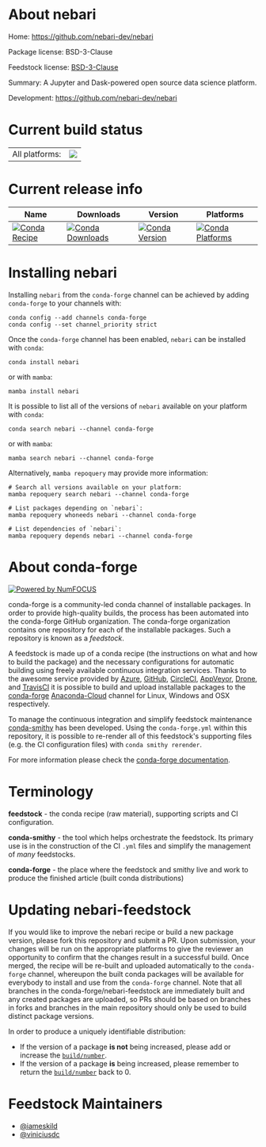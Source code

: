 About nebari
============

Home: https://github.com/nebari-dev/nebari

Package license: BSD-3-Clause

Feedstock license: [BSD-3-Clause](https://github.com/conda-forge/nebari-feedstock/blob/main/LICENSE.txt)

Summary: A Jupyter and Dask-powered open source data science platform.

Development: https://github.com/nebari-dev/nebari

Current build status
====================


<table><tr><td>All platforms:</td>
    <td>
      <a href="https://dev.azure.com/conda-forge/feedstock-builds/_build/latest?definitionId=18175&branchName=main">
        <img src="https://dev.azure.com/conda-forge/feedstock-builds/_apis/build/status/nebari-feedstock?branchName=main">
      </a>
    </td>
  </tr>
</table>

Current release info
====================

| Name | Downloads | Version | Platforms |
| --- | --- | --- | --- |
| [![Conda Recipe](https://img.shields.io/badge/recipe-nebari-green.svg)](https://anaconda.org/conda-forge/nebari) | [![Conda Downloads](https://img.shields.io/conda/dn/conda-forge/nebari.svg)](https://anaconda.org/conda-forge/nebari) | [![Conda Version](https://img.shields.io/conda/vn/conda-forge/nebari.svg)](https://anaconda.org/conda-forge/nebari) | [![Conda Platforms](https://img.shields.io/conda/pn/conda-forge/nebari.svg)](https://anaconda.org/conda-forge/nebari) |

Installing nebari
=================

Installing `nebari` from the `conda-forge` channel can be achieved by adding `conda-forge` to your channels with:

```
conda config --add channels conda-forge
conda config --set channel_priority strict
```

Once the `conda-forge` channel has been enabled, `nebari` can be installed with `conda`:

```
conda install nebari
```

or with `mamba`:

```
mamba install nebari
```

It is possible to list all of the versions of `nebari` available on your platform with `conda`:

```
conda search nebari --channel conda-forge
```

or with `mamba`:

```
mamba search nebari --channel conda-forge
```

Alternatively, `mamba repoquery` may provide more information:

```
# Search all versions available on your platform:
mamba repoquery search nebari --channel conda-forge

# List packages depending on `nebari`:
mamba repoquery whoneeds nebari --channel conda-forge

# List dependencies of `nebari`:
mamba repoquery depends nebari --channel conda-forge
```


About conda-forge
=================

[![Powered by
NumFOCUS](https://img.shields.io/badge/powered%20by-NumFOCUS-orange.svg?style=flat&colorA=E1523D&colorB=007D8A)](https://numfocus.org)

conda-forge is a community-led conda channel of installable packages.
In order to provide high-quality builds, the process has been automated into the
conda-forge GitHub organization. The conda-forge organization contains one repository
for each of the installable packages. Such a repository is known as a *feedstock*.

A feedstock is made up of a conda recipe (the instructions on what and how to build
the package) and the necessary configurations for automatic building using freely
available continuous integration services. Thanks to the awesome service provided by
[Azure](https://azure.microsoft.com/en-us/services/devops/), [GitHub](https://github.com/),
[CircleCI](https://circleci.com/), [AppVeyor](https://www.appveyor.com/),
[Drone](https://cloud.drone.io/welcome), and [TravisCI](https://travis-ci.com/)
it is possible to build and upload installable packages to the
[conda-forge](https://anaconda.org/conda-forge) [Anaconda-Cloud](https://anaconda.org/)
channel for Linux, Windows and OSX respectively.

To manage the continuous integration and simplify feedstock maintenance
[conda-smithy](https://github.com/conda-forge/conda-smithy) has been developed.
Using the ``conda-forge.yml`` within this repository, it is possible to re-render all of
this feedstock's supporting files (e.g. the CI configuration files) with ``conda smithy rerender``.

For more information please check the [conda-forge documentation](https://conda-forge.org/docs/).

Terminology
===========

**feedstock** - the conda recipe (raw material), supporting scripts and CI configuration.

**conda-smithy** - the tool which helps orchestrate the feedstock.
                   Its primary use is in the construction of the CI ``.yml`` files
                   and simplify the management of *many* feedstocks.

**conda-forge** - the place where the feedstock and smithy live and work to
                  produce the finished article (built conda distributions)


Updating nebari-feedstock
=========================

If you would like to improve the nebari recipe or build a new
package version, please fork this repository and submit a PR. Upon submission,
your changes will be run on the appropriate platforms to give the reviewer an
opportunity to confirm that the changes result in a successful build. Once
merged, the recipe will be re-built and uploaded automatically to the
`conda-forge` channel, whereupon the built conda packages will be available for
everybody to install and use from the `conda-forge` channel.
Note that all branches in the conda-forge/nebari-feedstock are
immediately built and any created packages are uploaded, so PRs should be based
on branches in forks and branches in the main repository should only be used to
build distinct package versions.

In order to produce a uniquely identifiable distribution:
 * If the version of a package **is not** being increased, please add or increase
   the [``build/number``](https://docs.conda.io/projects/conda-build/en/latest/resources/define-metadata.html#build-number-and-string).
 * If the version of a package **is** being increased, please remember to return
   the [``build/number``](https://docs.conda.io/projects/conda-build/en/latest/resources/define-metadata.html#build-number-and-string)
   back to 0.

Feedstock Maintainers
=====================

* [@iameskild](https://github.com/iameskild/)
* [@viniciusdc](https://github.com/viniciusdc/)

